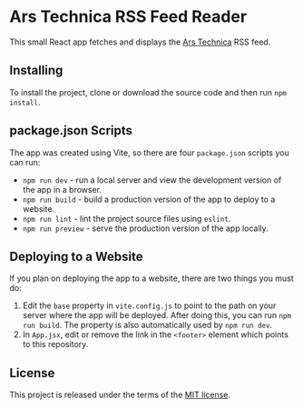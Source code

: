 # Ars Technica RSS Feed Reader

This small React app fetches and displays the [Ars Technica](https://arstechnica.com) RSS feed.

## Installing
To install the project, clone or download the source code and then run `npm install`.

## package.json Scripts
The app was created using Vite, so there are four `package.json` scripts you can run:
* `npm run dev` - run a local server and view the development version of the app in a browser.
* `npm run build` - build a production version of the app to deploy to a website.
* `npm run lint` - lint the project source files using `eslint`.
* `npm run preview` - serve the production version of the app locally.

## Deploying to a Website
If you plan on deploying the app to a website, there are two things you must do:
1. Edit the `base` property in `vite.config.js` to point to the path on your server where the app will be deployed. After doing this, you can run `npm run build`. The property is also automatically used by `npm run dev`.
2. In `App.jsx`, edit or remove the link in the `<footer>` element which points to this repository. 

## License
This project is released under the terms of the [MIT license](./LICENSE).